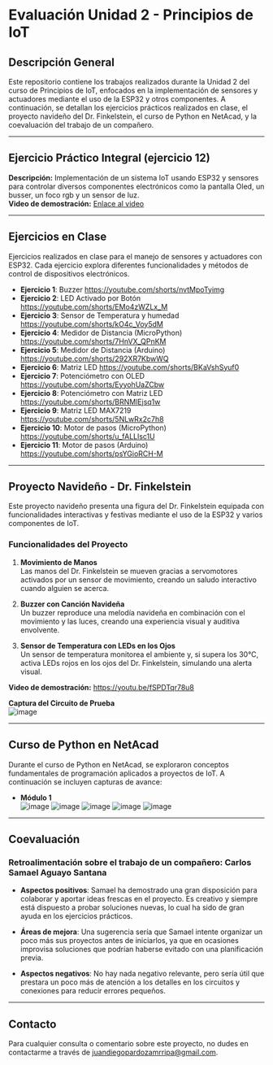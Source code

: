 # Evaluación Unidad 2 - Principios de IoT

## Descripción General
Este repositorio contiene los trabajos realizados durante la Unidad 2 del curso de Principios de IoT, enfocados en la implementación de sensores y actuadores mediante el uso de la ESP32 y otros componentes. A continuación, se detallan los ejercicios prácticos realizados en clase, el proyecto navideño del Dr. Finkelstein, el curso de Python en NetAcad, y la coevaluación del trabajo de un compañero.

---

## Ejercicio Práctico Integral (ejercicio 12)
**Descripción:** Implementación de un sistema IoT usando ESP32 y sensores para controlar diversos componentes electrónicos como la pantalla Oled, un busser, un foco rgb y un sensor de luz.  
**Video de demostración:** [Enlace al video](https://youtu.be/zA02Cg3PXKs)  

---

## Ejercicios en Clase
Ejercicios realizados en clase para el manejo de sensores y actuadores con ESP32. Cada ejercicio explora diferentes funcionalidades y métodos de control de dispositivos electrónicos.

- **Ejercicio 1**: Buzzer https://youtube.com/shorts/nvtMpoTyimg
- **Ejercicio 2**: LED Activado por Botón https://youtube.com/shorts/EMo4zWZLx_M
- **Ejercicio 3**: Sensor de Temperatura y humedad https://youtube.com/shorts/kO4c_Voy5dM
- **Ejercicio 4**: Medidor de Distancia (MicroPython) https://youtube.com/shorts/7HnVX_QPnKM
- **Ejercicio 5**: Medidor de Distancia (Arduino) https://youtube.com/shorts/292XR7KbwWQ
- **Ejercicio 6**: Matriz LED https://youtube.com/shorts/BKaVshSyuf0
- **Ejercicio 7**: Potenciómetro con OLED https://youtube.com/shorts/EyyohUaZCbw
- **Ejercicio 8**: Potenciómetro con Matriz LED https://youtube.com/shorts/BRNMlEjsq1w
- **Ejercicio 9**: Matriz LED MAX7219 https://youtube.com/shorts/5NLwRx2c7h8
- **Ejercicio 10**: Motor de pasos (MicroPython) https://youtube.com/shorts/u_fALLlsc1U
- **Ejercicio 11**: Motor de pasos (Arduino) https://youtube.com/shorts/psYGioRCH-M

---

## Proyecto Navideño - Dr. Finkelstein

Este proyecto navideño presenta una figura del Dr. Finkelstein equipada con funcionalidades interactivas y festivas mediante el uso de la ESP32 y varios componentes de IoT. 

### Funcionalidades del Proyecto
1. **Movimiento de Manos**  
   Las manos del Dr. Finkelstein se mueven gracias a servomotores activados por un sensor de movimiento, creando un saludo interactivo cuando alguien se acerca.

2. **Buzzer con Canción Navideña**  
   Un buzzer reproduce una melodía navideña en combinación con el movimiento y las luces, creando una experiencia visual y auditiva envolvente.

3. **Sensor de Temperatura con LEDs en los Ojos**  
   Un sensor de temperatura monitorea el ambiente y, si supera los 30°C, activa LEDs rojos en los ojos del Dr. Finkelstein, simulando una alerta visual.

**Video de demostración:** https://youtu.be/fSPDTqr78u8

**Captura del Circuito de Prueba**  
![image](https://github.com/user-attachments/assets/1b5b2d80-71a6-444d-92f0-8924f490777e)

---

## Curso de Python en NetAcad

Durante el curso de Python en NetAcad, se exploraron conceptos fundamentales de programación aplicados a proyectos de IoT. A continuación se incluyen capturas de avance:

- **Módulo 1**  
  ![image](https://github.com/user-attachments/assets/c86709f9-eb6d-47ed-9691-7e8b6c25fc3e)
  ![image](https://github.com/user-attachments/assets/92c1776d-b904-431f-827d-255f3edf5cf0)
  ![image](https://github.com/user-attachments/assets/c1efdca9-ae69-40c9-a132-dc2a6184e878)
  ![image](https://github.com/user-attachments/assets/3f65761c-43d9-49e1-950b-d190fc07f7a9)
  ![image](https://github.com/user-attachments/assets/e5f6e392-5473-4307-bbc3-6966fdc110a8)

---

## Coevaluación

### Retroalimentación sobre el trabajo de un compañero: Carlos Samael Aguayo Santana

- **Aspectos positivos**: Samael ha demostrado una gran disposición para colaborar y aportar ideas frescas en el proyecto. Es creativo y siempre está dispuesto a probar soluciones nuevas, lo cual ha sido de gran ayuda en los ejercicios prácticos.
  
- **Áreas de mejora**: Una sugerencia sería que Samael intente organizar un poco más sus proyectos antes de iniciarlos, ya que en ocasiones improvisa soluciones que podrían haberse evitado con una planificación previa.

- **Aspectos negativos**: No hay nada negativo relevante, pero sería útil que prestara un poco más de atención a los detalles en los circuitos y conexiones para reducir errores pequeños.

---

## Contacto
Para cualquier consulta o comentario sobre este proyecto, no dudes en contactarme a través de juandiegopardozamrripa@gmail.com.
